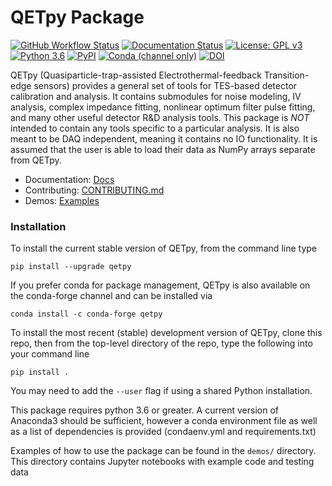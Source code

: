 # QETpy Package

[![GitHub Workflow Status](https://img.shields.io/github/workflow/status/spice-herald/QETpy/Python%20package/master)](https://github.com/spice-herald/QETpy/actions/workflows/python-package.yml)
[![Documentation Status](https://readthedocs.org/projects/qetpy/badge/?version=latest)](https://qetpy.readthedocs.io/en/latest/?badge=latest)
[![License: GPL v3](https://img.shields.io/badge/License-GPL%20v3-blue.svg)](https://www.gnu.org/licenses/gpl-3.0)
[![Python 3.6](https://img.shields.io/badge/python-3.6+-blue.svg)](https://www.python.org/downloads/release/python-360/)
[![PyPI](https://img.shields.io/pypi/v/qetpy)](https://pypi.org/project/QETpy/)
[![Conda (channel only)](https://img.shields.io/conda/vn/conda-forge/qetpy)](https://anaconda.org/conda-forge/qetpy)
[![DOI](https://zenodo.org/badge/DOI/10.5281/zenodo.5104855.svg)](https://doi.org/10.5281/zenodo.5104855)

QETpy (Quasiparticle-trap-assisted Electrothermal-feedback Transition-edge sensors) provides a general set of tools for TES-based detector calibration and analysis. It contains submodules for noise modeling, IV analysis, complex impedance fitting, nonlinear optimum filter pulse fitting, and many other useful detector R&D analysis tools. This package is _NOT_ intended to contain any tools specific to a particular analysis. It is also meant to be DAQ independent, meaning it contains no IO functionality. It is assumed that the user is able to load their data as NumPy arrays separate from QETpy. 

* Documentation: [Docs](https://qetpy.readthedocs.io/en/latest/)
* Contributing: [CONTRIBUTING.md](CONTRIBUTING.md)
* Demos: [Examples](https://qetpy.readthedocs.io/en/latest/examples.html)

### Installation

To install the current stable version of QETpy, from the command line type

`pip install --upgrade qetpy`

If you prefer conda for package management, QETpy is also available on the conda-forge channel and can be installed via

`conda install -c conda-forge qetpy`

To install the most recent (stable) development version of QETpy, clone this repo, then from the top-level directory of the repo, type the following into your command line

`pip install .`

You may need to add the `--user` flag if using a shared Python installation.

This package requires python 3.6 or greater. A current version of Anaconda3 should be sufficient, however a conda environment file as well as a list of dependencies is provided (condaenv.yml and requirements.txt)
    
Examples of how to use the package can be found in the `demos/` directory. This directory contains Jupyter notebooks with example code and testing data
